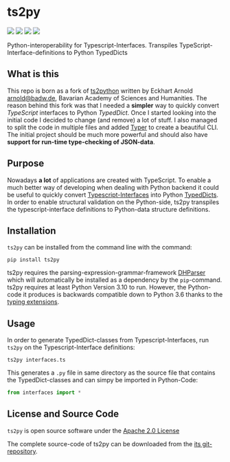 # ts2py

![](https://img.shields.io/pypi/v/ts2py)
![](https://img.shields.io/pypi/status/ts2py)
![](https://img.shields.io/pypi/pyversions/ts2py)
![](https://img.shields.io/pypi/l/ts2py)

Python-interoperability for Typescript-Interfaces.
Transpiles TypeScript-Interface-definitions to Python TypedDicts

## What is this
This repo is born as a fork of [ts2python](https://github.com/jecki/ts2python) written by Eckhart Arnold <arnold@badw.de>, Bavarian Academy of Sciences and Humanities. The reason behind this fork was that I needed a **simpler** way to quickly convert *TypeScript* interfaces to Python *TypedDict*. Once I started looking into the initial code I decided to change (and remove) a lot of stuff.
I also managed to split the code in multiple files and added [Typer](https://typer.tiangolo.com/) to create a beautiful CLI. The initial project should be much more powerful and should also have **support for run-time type-checking of JSON-data**.

## Purpose
Nowadays **a lot** of applications are created with TypeScript. To enable a much better way of developing when dealing with Python backend it could be useful to quickly convert [Typescript-Interfaces](https://www.typescriptlang.org/docs/handbook/2/objects.html) into Python [TypedDicts](https://www.python.org/dev/peps/pep-0589/). In order to enable structural validation on the Python-side, ts2py transpiles the typescript-interface definitions to Python-data structure definitions.

## Installation

``ts2py`` can be installed from the command line with the command:
```
pip install ts2py
```

ts2py requires the parsing-expression-grammar-framework [DHParser](https://gitlab.lrz.de/badw-it/DHParser) which will automatically be installed as a dependency by the `pip`-command. ts2py requires at least Python Version 3.10 to run. However, the Python-code it produces is backwards compatible down to Python 3.6 thanks to the [typing extensions](https://pypi.org/project/typing-extensions/).

## Usage

In order to generate TypedDict-classes from Typescript-Interfaces, run `ts2py` on the Typescript-Interface definitions:
```
ts2py interfaces.ts
```
This generates a ``.py`` file in same directory as the source file that contains the TypedDict-classes and can simpy be imported in Python-Code:
```python
from interfaces import *
```

## License and Source Code

``ts2py`` is open source software under the [Apache 2.0 License](https://www.apache.org/licenses/LICENSE-2.0)

The complete source-code of ts2py can be downloaded from the [its git-repository](https://github.com/thelicato/ts2py).

